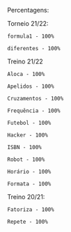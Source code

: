 Percentagens:

Torneio 21/22:

    formula1 - 100%
    
    diferentes - 100%

Treino 21/22

    Aloca - 100%

    Apelidos - 100%

    Cruzamentos - 100%

    Frequência - 100%

    Futebol - 100%

    Hacker - 100%

    ISBN - 100%

    Robot - 100%
    
    Horário - 100%
    
    Formata - 100%

Treino 20/21:

    Fatoriza - 100%
    
    Repete - 100%
    
